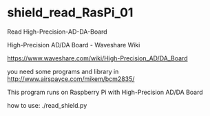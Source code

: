 # shield_read_RasPi_01
Read High-Precision-AD-DA-Board

High-Precision AD/DA Board - Waveshare Wiki

https://www.waveshare.com/wiki/High-Precision_AD/DA_Board

you need some programs and library in http://www.airspayce.com/mikem/bcm2835/

This program runs on Raspberry Pi with High-Precision AD/DA Board

how to use: ./read_shield.py 
